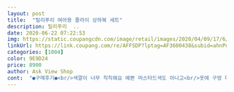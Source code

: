 ```yaml
---
layout: post 
title:  "릴리푸리 여아용 줄라이 상하복 세트" 
description: 릴리푸리  ..
date: 2020-06-22 07:22:53 
img: https://static.coupangcdn.com/image/retail/images/2020/04/09/17/6/a6e1b98c-a6f0-4df4-bd5c-591e5d042a78.jpg 
linkUrl: https://link.coupang.com/re/AFFSDP?lptag=AF3600438&subid=ahnPublicAsk&pageKey=1476406164&itemId=2537079196&vendorItemId=70529801147&traceid=V0-113-cc734bcd57500c55 
categories: [1004] 
color: 9E9D24 
price: 8900 
author: Ask View Shop 
cont:  "●구매후기●<br/>색깔이 너무 칙칙해요 예쁜 머스타드색도 아니고<br/>옷에 구멍 다 나있고 모르고 헹궈서 반품도 안된다고 하고 최악이네요!!<br/>입혀보니 정말 이뻐요<br/>착한가격에 잘구매한거같아요<br/>" 
---
```

